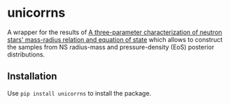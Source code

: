 # unicorrns

A wrapper for the results of [A three-parameter characterization of neutron stars' mass-radius relation and equation of state](https://arxiv.org/abs/2404.17647)
which allows to construct the samples from NS radius-mass and pressure-density (EoS) posterior distributions.


## Installation
Use `pip install unicorrns` to install the package. 
 
